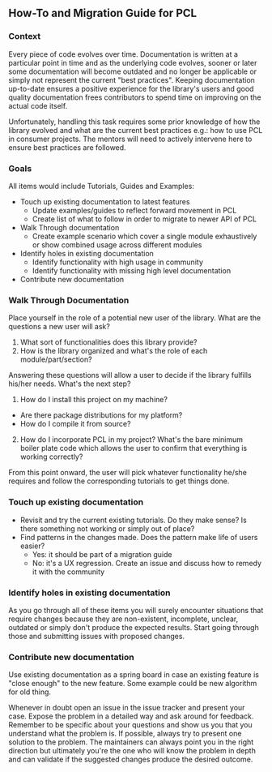 ## How-To and Migration Guide for PCL

### Context

Every piece of code evolves over time. Documentation is written at a particular point in time and as the underlying code evolves, sooner or later some documentation will become outdated and no longer be applicable or simply not represent the current "best practices". Keeping documentation up-to-date ensures a positive experience for the library's users and good quality documentation frees contributors to spend time on improving on the actual code itself. 

Unfortunately, handling this task requires some prior knowledge of how the library evolved and what are the current best practices e.g.: how to use PCL in consumer projects. The mentors will need to actively intervene here to ensure best practices are followed.

### Goals
All items would include Tutorials, Guides and Examples:

* Touch up existing documentation to latest features
  * Update examples/guides to reflect forward movement in PCL
  * Create list of what to follow in order to migrate to newer API of PCL
* Walk Through documentation
  * Create example scenario which cover a single module exhaustively or show combined usage across different modules
* Identify holes in existing documentation
  * Identify functionality with high usage in community
  * Identify functionality with missing high level documentation
* Contribute new documentation

### Walk Through Documentation

Place yourself in the role of a potential new user of the library. What are the questions a new user will ask?

1. What sort of functionalities does this library provide?
2. How is the library organized and what's the role of each module/part/section?

Answering these questions will allow a user to decide if the library fulfills his/her needs. What's the next step?

1. How do I install this project on my machine?
  - Are there package distributions for my platform?
  - How do I compile it from source?
2. How do I incorporate PCL in my project? What's the bare minimum boiler plate code which allows the user to confirm that everything is working correctly?

From this point onward, the user will pick whatever functionality he/she requires and follow the corresponding tutorials to get things done.

### Touch up existing documentation
* Revisit and try the current existing tutorials. Do they make sense? Is there something not working or simply out of place?
* Find patterns in the changes made. Does the pattern make life of users easier?
  * Yes: it should be part of a migration guide
  * No: it's a UX regression. Create an issue and discuss how to remedy it with the community


### Identify holes in existing documentation
As you go through all of these items you will surely encounter situations that require changes because they are non-existent, incomplete, unclear, outdated or simply don't produce the expected results. Start going through those and submitting issues with proposed changes.

### Contribute new documentation
Use existing documentation as a spring board in case an existing feature is "close enough" to the new feature. Some example could be new algorithm for old thing.

Whenever in doubt open an issue in the issue tracker and present your case. Expose the problem in a detailed way and ask around for feedback. Remember to be specific about your questions and show us you that you understand what the problem is. If possible, always try to present one solution to the problem. The maintainers can always point you in the right direction but ultimately you're the one who will know the problem in depth and can validate if the suggested changes produce the desired outcome.